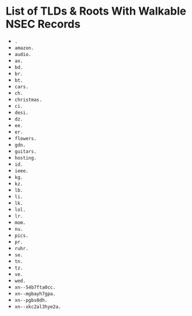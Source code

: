 # List of TLDs & Roots With Walkable NSEC Records

* `.`
* `amazon.`
* `audio.`
* `ax.`
* `bd.`
* `br.`
* `bt.`
* `cars.`
* `ch.`
* `christmas.`
* `ci.`
* `desi.`
* `dz.`
* `ee.`
* `er.`
* `flowers.`
* `gdn.`
* `guitars.`
* `hosting.`
* `id.`
* `ieee.`
* `kg.`
* `kz.`
* `lb.`
* `li.`
* `lk.`
* `lol.`
* `lr.`
* `mom.`
* `nu.`
* `pics.`
* `pr.`
* `ruhr.`
* `se.`
* `tn.`
* `tz.`
* `ve.`
* `wed.`
* `xn--54b7fta0cc.`
* `xn--mgbayh7gpa.`
* `xn--pgbs0dh.`
* `xn--xkc2al3hye2a.`
